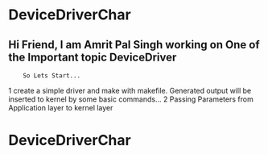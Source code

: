 # DeviceDriverChar
Hi Friend, I am Amrit Pal Singh working on One of the Important topic DeviceDriver
----------------------------------------------------------------------------------
		So Lets Start...
1 create a simple driver and make with makefile. Generated output will be inserted 
  to kernel by some basic commands...
2 Passing Parameters from Application layer to kernel layer

# DeviceDriverChar
